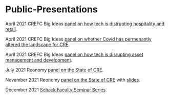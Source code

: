 # Public-Presentations

April 2021 CREFC Big Ideas [panel on how tech is distrupting hospitality and retail](https://nyu.zoom.us/rec/share/91zkiweuH6lon8KCUmbmD2nSdpr0VMq7oC2HLwPD1ugY13dExOPjBlKMreeBNT8v.gDxPshERxtYLG6By?startTime=1617984088000).

April 2021 CREFC Big Ideas [panel on whether Covid has permenantly altered the landscape for CRE](https://nyu.zoom.us/rec/share/Yk1SQzylODyZU3cn1mYiwnPh2TdZ-mUE161LROuKkQchYGGAkntJGg0261fqIlpU.XXor4sA9Kb8EaV2x?startTime=1619194002000).

April 2021 CREFC Big Ideas [panel on how tech is disrupting asset management and development](https://nyu.zoom.us/recording/detail?meeting_id=%2Bf1rxO99SSORp8LtrCXi6A%3D%3D).

July 2021 Reonomy [panel on the State of CRE](https://www.reonomy.com/webinars/julystateofcre).

November 2021 Reonomy [panel on the State of CRE](https://www.reonomy.com/webinars/q4stateofcre21) with [slides](https://nbviewer.org/github/thsavage/Public-Presentations/blob/main/Reonomy%20November%2010.ipynb).

December 2021 [Schack Faculty Seminar Series](). 
